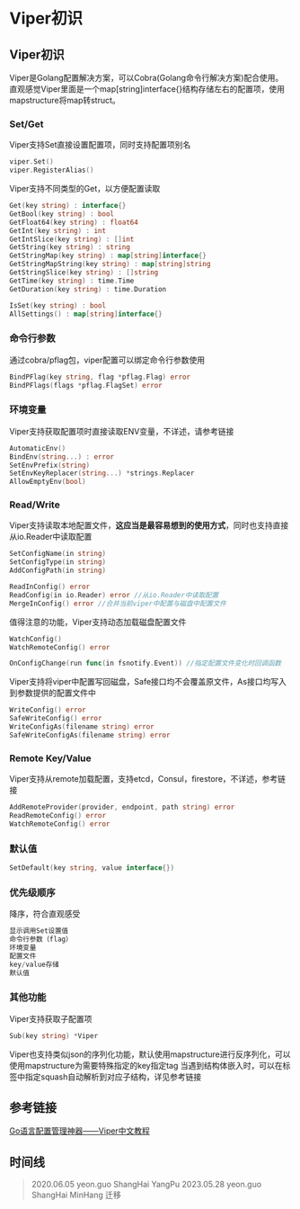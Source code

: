 # Viper初识
## Viper初识
Viper是Golang配置解决方案，可以Cobra(Golang命令行解决方案)配合使用。
直观感觉Viper里面是一个map[string]interface{}结构存储左右的配置项，使用mapstructure将map转struct。

### Set/Get
Viper支持Set直接设置配置项，同时支持配置项别名
```go
viper.Set()
viper.RegisterAlias()
```
Viper支持不同类型的Get，以方便配置读取
```go
Get(key string) : interface{}
GetBool(key string) : bool
GetFloat64(key string) : float64
GetInt(key string) : int
GetIntSlice(key string) : []int
GetString(key string) : string
GetStringMap(key string) : map[string]interface{}
GetStringMapString(key string) : map[string]string
GetStringSlice(key string) : []string
GetTime(key string) : time.Time
GetDuration(key string) : time.Duration

IsSet(key string) : bool
AllSettings() : map[string]interface{}
```

### 命令行参数
通过cobra/pflag包，viper配置可以绑定命令行参数使用
```go
BindPFlag(key string, flag *pflag.Flag) error
BindPFlags(flags *pflag.FlagSet) error
```

### 环境变量
Viper支持获取配置项时直接读取ENV变量，不详述，请参考链接
```go
AutomaticEnv()
BindEnv(string...) : error
SetEnvPrefix(string)
SetEnvKeyReplacer(string...) *strings.Replacer
AllowEmptyEnv(bool)
```

### Read/Write
Viper支持读取本地配置文件，**这应当是最容易想到的使用方式**，同时也支持直接从io.Reader中读取配置
```go
SetConfigName(in string)
SetConfigType(in string)
AddConfigPath(in string)

ReadInConfig() error
ReadConfig(in io.Reader) error //从io.Reader中读取配置
MergeInConfig() error //合并当前viper中配置与磁盘中配置文件
```
值得注意的功能，Viper支持动态加载磁盘配置文件
```go
WatchConfig()
WatchRemoteConfig() error

OnConfigChange(run func(in fsnotify.Event)) //指定配置文件变化时回调函数
```

Viper支持将viper中配置写回磁盘，Safe接口均不会覆盖原文件，As接口均写入到参数提供的配置文件中
```go
WriteConfig() error
SafeWriteConfig() error
WriteConfigAs(filename string) error
SafeWriteConfigAs(filename string) error
```

### Remote Key/Value
Viper支持从remote加载配置，支持etcd，Consul，firestore，不详述，参考链接
```go
AddRemoteProvider(provider, endpoint, path string) error
ReadRemoteConfig() error
WatchRemoteConfig() error
```

### 默认值
```go
SetDefault(key string, value interface{})
```

### 优先级顺序
降序，符合直观感受
```go
显示调用Set设置值
命令行参数（flag）
环境变量
配置文件
key/value存储
默认值
```

### 其他功能
Viper支持获取子配置项
```go
Sub(key string) *Viper 
```
Viper也支持类似json的序列化功能，默认使用mapstructure进行反序列化，可以使用mapstructure为需要特殊指定的key指定tag
当遇到结构体嵌入时，可以在标签中指定squash自动解析到对应子结构，详见参考链接

## 参考链接
[Go语言配置管理神器——Viper中文教程](https://www.liwenzhou.com/posts/Go/viper_tutorial/)

## 时间线
> 2020.06.05 yeon.guo ShangHai YangPu
> 2023.05.28 yeon.guo ShangHai MinHang 迁移
